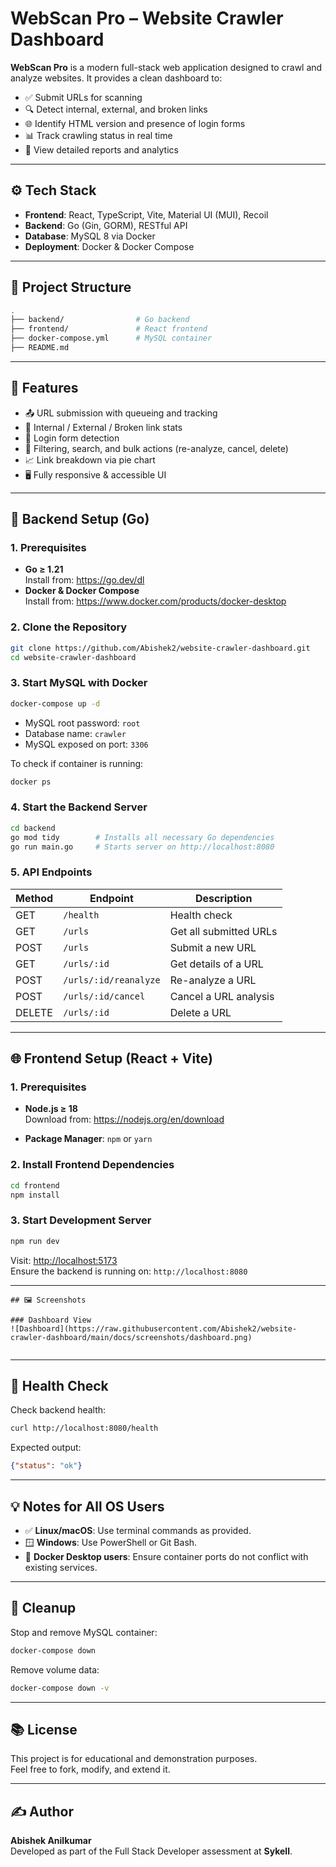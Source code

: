 # WebScan Pro – Website Crawler Dashboard

**WebScan Pro** is a modern full-stack web application designed to crawl and analyze websites. It provides a clean dashboard to:

- ✅ Submit URLs for scanning  
- 🔍 Detect internal, external, and broken links  
- 🌐 Identify HTML version and presence of login forms  
- 📊 Track crawling status in real time  
- 📑 View detailed reports and analytics  

---

## ⚙️ Tech Stack

- **Frontend**: React, TypeScript, Vite, Material UI (MUI), Recoil  
- **Backend**: Go (Gin, GORM), RESTful API  
- **Database**: MySQL 8 via Docker  
- **Deployment**: Docker & Docker Compose  

---

## 📁 Project Structure

```bash
.
├── backend/                # Go backend
├── frontend/               # React frontend
├── docker-compose.yml      # MySQL container
├── README.md
```

---

## 🧠 Features

- 📤 URL submission with queueing and tracking  
- 🧮 Internal / External / Broken link stats  
- 🔐 Login form detection  
- 🧹 Filtering, search, and bulk actions (re-analyze, cancel, delete)  
- 📈 Link breakdown via pie chart  
- 🖥️ Fully responsive & accessible UI  

---

## 🔧 Backend Setup (Go)

### 1. Prerequisites

- **Go ≥ 1.21**  
  Install from: https://go.dev/dl  
- **Docker & Docker Compose**  
  Install from: https://www.docker.com/products/docker-desktop  

### 2. Clone the Repository

```bash
git clone https://github.com/Abishek2/website-crawler-dashboard.git
cd website-crawler-dashboard
```

### 3. Start MySQL with Docker

```bash
docker-compose up -d
```

- MySQL root password: `root`  
- Database name: `crawler`  
- MySQL exposed on port: `3306`  

To check if container is running:

```bash
docker ps
```

### 4. Start the Backend Server

```bash
cd backend
go mod tidy        # Installs all necessary Go dependencies
go run main.go     # Starts server on http://localhost:8080
```

### 5. API Endpoints

| Method | Endpoint              | Description              |
|--------|------------------------|--------------------------|
| GET    | `/health`             | Health check             |
| GET    | `/urls`               | Get all submitted URLs   |
| POST   | `/urls`               | Submit a new URL         |
| GET    | `/urls/:id`           | Get details of a URL     |
| POST   | `/urls/:id/reanalyze` | Re-analyze a URL         |
| POST   | `/urls/:id/cancel`    | Cancel a URL analysis    |
| DELETE | `/urls/:id`           | Delete a URL             |

---

## 🌐 Frontend Setup (React + Vite)

### 1. Prerequisites

- **Node.js ≥ 18**  
  Download from: https://nodejs.org/en/download  

- **Package Manager**: `npm` or `yarn`

### 2. Install Frontend Dependencies

```bash
cd frontend
npm install
```

### 3. Start Development Server

```bash
npm run dev
```

Visit: [http://localhost:5173](http://localhost:5173)  
Ensure the backend is running on: `http://localhost:8080`

---


```
## 🖼️ Screenshots

### Dashboard View  
![Dashboard](https://raw.githubusercontent.com/Abishek2/website-crawler-dashboard/main/docs/screenshots/dashboard.png)


```

---

## 🧪 Health Check

Check backend health:

```bash
curl http://localhost:8080/health
```

Expected output:

```json
{"status": "ok"}
```

---

## 💡 Notes for All OS Users

- ✅ **Linux/macOS**: Use terminal commands as provided.
- 🪟 **Windows**: Use PowerShell or Git Bash.
- 🧰 **Docker Desktop users**: Ensure container ports do not conflict with existing services.

---

## 🧼 Cleanup

Stop and remove MySQL container:

```bash
docker-compose down
```

Remove volume data:

```bash
docker-compose down -v
```

---

## 📚 License

This project is for educational and demonstration purposes.  
Feel free to fork, modify, and extend it.

---

## ✍️ Author

**Abishek Anilkumar**  
Developed as part of the Full Stack Developer assessment at **Sykell**.

